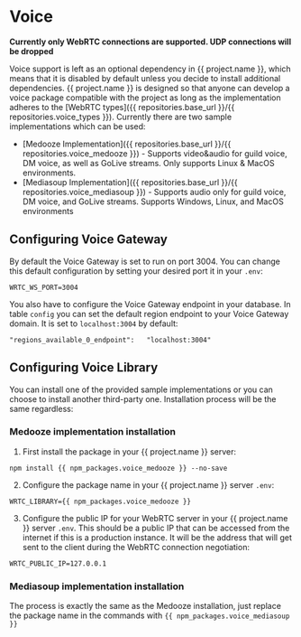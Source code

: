 # Voice

**Currently only WebRTC connections are supported. UDP connections will be dropped** 

Voice support is left as an optional dependency in {{ project.name }}, which means that it is disabled by default unless you decide to install additional dependencies. {{ project.name }} is designed so that anyone can develop a voice package compatible with the project as long as the implementation adheres to the [WebRTC types]({{ repositories.base_url }}/{{ repositories.voice_types }}). Currently there are two sample implementations which can be used:

- [Medooze Implementation]({{ repositories.base_url }}/{{ repositories.voice_medooze }}) - Supports video&audio for guild voice, DM voice, as well as GoLive streams. Only supports Linux & MacOS environments.
- [Mediasoup Implementation]({{ repositories.base_url }}/{{ repositories.voice_mediasoup }}) - Supports audio only for guild voice, DM voice, and GoLive streams. Supports Windows, Linux, and MacOS environments

## Configuring Voice Gateway

By default the Voice Gateway is set to run on port 3004. You can change this default configuration by setting your desired port it in your `.env`:

```.env
WRTC_WS_PORT=3004
```

You also have to configure the Voice Gateway endpoint in your database. In table `config` you can set the default region endpoint to your Voice Gateway domain. It is set to `localhost:3004` by default:

```
"regions_available_0_endpoint":   "localhost:3004"
```

## Configuring Voice Library

You can install one of the provided sample implementations or you can choose to install another third-party one. Installation process will be the same regardless:

### Medooze implementation installation

1. First install the package in your {{ project.name }} server:

```
npm install {{ npm_packages.voice_medooze }} --no-save
```

2. Configure the package name in your {{ project.name }} server `.env`:

```
WRTC_LIBRARY={{ npm_packages.voice_medooze }}
```

3. Configure the public IP for your WebRTC server in your {{ project.name }} server `.env`. This should be a public IP that can be accessed from the internet if this is a production instance. It will be the address that will get sent to the client during the WebRTC connection negotiation:

```
WRTC_PUBLIC_IP=127.0.0.1
```

### Mediasoup implementation installation

The process is exactly the same as the Medooze installation, just replace the package name in the commands with ` {{ npm_packages.voice_mediasoup }} `